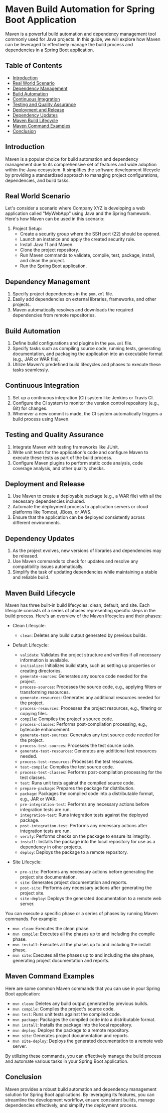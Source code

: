 # Maven Build Automation for Spring Boot Application

Maven is a powerful build automation and dependency management tool commonly used for Java projects. In this guide, we will explore how Maven can be leveraged to effectively manage the build process and dependencies in a Spring Boot application.

## Table of Contents
- [Introduction](#introduction)
- [Real World Scenario](#real-world-scenario)
- [Dependency Management](#dependency-management)
- [Build Automation](#build-automation)
- [Continuous Integration](#continuous-integration)
- [Testing and Quality Assurance](#testing-and-quality-assurance)
- [Deployment and Release](#deployment-and-release)
- [Dependency Updates](#dependency-updates)
- [Maven Build Lifecycle](#maven-build-lifecycle)
- [Maven Command Examples](#maven-command-examples)
- [Conclusion](#conclusion)

## Introduction

Maven is a popular choice for build automation and dependency management due to its comprehensive set of features and wide adoption within the Java ecosystem. It simplifies the software development lifecycle by providing a standardized approach to managing project configurations, dependencies, and build tasks.

## Real World Scenario

Let's consider a scenario where Company XYZ is developing a web application called "MyWebApp" using Java and the Spring framework. Here's how Maven can be used in this scenario:
1. Project Setup:
   - Create a security group where the SSH port (22) should be opened.
   - Launch an instance and apply the created security rule.
   - Install Java 11 and Maven.
   - Clone the project repository.
   - Run Maven commands to validate, compile, test, package, install, and clean the project.
   - Run the Spring Boot application.

## Dependency Management

1. Specify project dependencies in the `pom.xml` file.
2. Easily add dependencies on external libraries, frameworks, and other projects.
3. Maven automatically resolves and downloads the required dependencies from remote repositories.

## Build Automation

1. Define build configurations and plugins in the `pom.xml` file.
2. Specify tasks such as compiling source code, running tests, generating documentation, and packaging the application into an executable format (e.g., JAR or WAR file).
3. Utilize Maven's predefined build lifecycles and phases to execute these tasks seamlessly.

## Continuous Integration

1. Set up a continuous integration (CI) system like Jenkins or Travis CI.
2. Configure the CI system to monitor the version control repository (e.g., Git) for changes.
3. Whenever a new commit is made, the CI system automatically triggers a build process using Maven.

## Testing and Quality Assurance

1. Integrate Maven with testing frameworks like JUnit.
2. Write unit tests for the application's code and configure Maven to execute these tests as part of the build process.
3. Configure Maven plugins to perform static code analysis, code coverage analysis, and other quality checks.

## Deployment and Release

1. Use Maven to create a deployable package (e.g., a WAR file) with all the necessary dependencies included.
2. Automate the deployment process to application servers or cloud platforms like Tomcat, JBoss, or AWS.
3. Ensure that the application can be deployed consistently across different environments.

## Dependency Updates

1. As the project evolves, new versions of libraries and dependencies may be released.
2. Use Maven commands to check for updates and resolve any compatibility issues automatically.
3. Simplify the task of updating dependencies while maintaining a stable and reliable build.

## Maven Build Lifecycle

Maven has three built-in build lifecycles: clean, default, and site. Each lifecycle consists of a series of phases representing specific steps in the build process. Here's an overview of the Maven lifecycles and their phases:

- Clean Lifecycle:
  - `clean`: Deletes any build output generated by previous builds.

- Default Lifecycle:
  - `validate`: Validates the project structure and verifies if all necessary information is available.
  - `initialize`: Initializes build state, such as setting up properties or creating directories.
  - `generate-sources`: Generates any source code needed for the project.
  - `process-sources`: Processes the source code, e.g., applying filters or transforming resources.
  - `generate-resources`: Generates any additional resources needed for the project.
  - `process-resources`: Processes the project resources, e.g., filtering or copying files.
  - `compile`: Compiles the project's source code.
  - `process-classes`: Performs post-compilation processing, e.g., bytecode enhancement.
  - `generate-test-sources`: Generates any test source code needed for the project.
  - `process-test-sources`: Processes the test source code.
  - `generate-test-resources`: Generates any additional test resources needed.
  - `process-test-resources`: Processes the test resources.
  - `test-compile`: Compiles the test source code.
  - `process-test-classes`: Performs post-compilation processing for the test classes.
  - `test`: Runs unit tests against the compiled source code.
  - `prepare-package`: Prepares the package for distribution.
  - `package`: Packages the compiled code into a distributable format, e.g., JAR or WAR.
  - `pre-integration-test`: Performs any necessary actions before integration tests are run.
  - `integration-test`: Runs integration tests against the deployed package.
  - `post-integration-test`: Performs any necessary actions after integration tests are run.
  - `verify`: Performs checks on the package to ensure its integrity.
  - `install`: Installs the package into the local repository for use as a dependency in other projects.
  - `deploy`: Deploys the package to a remote repository.

- Site Lifecycle:
  - `pre-site`: Performs any necessary actions before generating the project site documentation.
  - `site`: Generates project documentation and reports.
  - `post-site`: Performs any necessary actions after generating the project site.
  - `site-deploy`: Deploys the generated documentation to a remote web server.

You can execute a specific phase or a series of phases by running Maven commands. For example:
- `mvn clean`: Executes the clean phase.
- `mvn compile`: Executes all the phases up to and including the compile phase.
- `mvn install`: Executes all the phases up to and including the install phase.
- `mvn site`: Executes all the phases up to and including the site phase, generating project documentation and reports.

## Maven Command Examples

Here are some common Maven commands that you can use in your Spring Boot application:

- `mvn clean`: Deletes any build output generated by previous builds.
- `mvn compile`: Compiles the project's source code.
- `mvn test`: Runs unit tests against the compiled code.
- `mvn package`: Packages the compiled code into a distributable format.
- `mvn install`: Installs the package into the local repository.
- `mvn deploy`: Deploys the package to a remote repository.
- `mvn site`: Generates project documentation and reports.
- `mvn site-deploy`: Deploys the generated documentation to a remote web server.

By utilizing these commands, you can effectively manage the build process and automate various tasks in your Spring Boot application.

## Conclusion

Maven provides a robust build automation and dependency management solution for Spring Boot applications. By leveraging its features, you can streamline the development workflow, ensure consistent builds, manage dependencies effectively, and simplify the deployment process.


